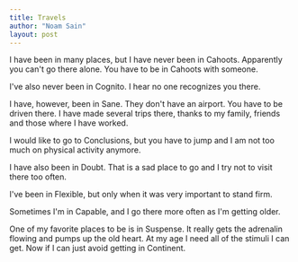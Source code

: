 ```yaml
---
title: Travels
author: "Noam Sain"
layout: post
---
```


I have been in many places, but I have never been in Cahoots. Apparently you can't go there alone. You have to be in Cahoots with someone.  
  
I've also never been in Cognito. I hear no one recognizes you there.

I have, however, been in Sane. They don't have an airport. You have to be  
driven there. I have made several trips there, thanks to my family, friends and those where I have worked.

I would like to go to Conclusions, but you have to jump and I am not too  
much on physical activity anymore.

I have also been in Doubt. That is a sad place to go and I try not to visit there too often.

I've been in Flexible, but only when it was very important to stand firm.

Sometimes I'm in Capable, and I go there more often as I'm getting older.

One of my favorite places to be is in Suspense. It really gets the adrenalin flowing and pumps up the old heart. At my age I need all of the stimuli I can get. Now if I can just avoid getting in Continent.